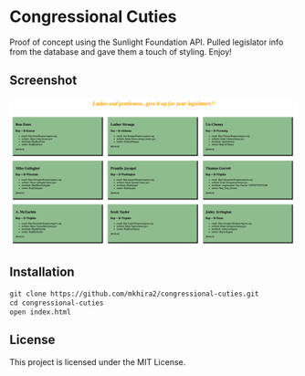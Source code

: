 # Congressional Cuties

Proof of concept using the Sunlight Foundation API. Pulled legislator info from
the database and gave them a touch of styling. Enjoy!


## Screenshot
![Google Clone](/images/cuties.png)

## Installation

```
git clone https://github.com/mkhira2/congressional-cuties.git
cd congressional-cuties
open index.html
```

## License

This project is licensed under the MIT License.
